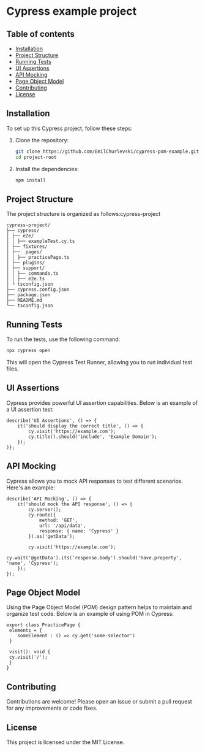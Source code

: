 # Cypress example project

## Table of contents 

- [Installation](#installation)
- [Project Structure](#project-structure)
- [Running Tests](#running-tests)
- [UI Assertions](#ui-assertions)
- [API Mocking](#api-mocking)
- [Page Object Model](#page-object-model)
- [Contributing](#contributing)
- [License](#license)

## Installation

To set up this Cypress project, follow these steps:
1. Clone the repository:
    ```sh
    git clone https://github.com/EmilChurlevski/cypress-pom-example.git
    cd project-root
    ```
2. Install the dependencies:
    ```sh
    npm install
    ```

## Project Structure

The project structure is organized as follows:cypress-project

````
cypress-project/
├── cypress/
│ ├── e2e/
│ │ ├── exampleTest.cy.ts
│ ├── fixtures/
│ ├──  pages/
│ │ ├── practicePage.ts
│ ├── plugins/
│ ├── support/
│ │ ├── commands.ts
│ │ ├── e2e.ts
│ └ tsconfig.json
├── cypress.config.json
├── package.json
├── README.md
└── tsconfig.json
````

## Running Tests

To run the tests, use the following command:

```sh
npx cypress open
```
This will open the Cypress Test Runner, allowing you to run individual test files.

## UI Assertions

Cypress provides powerful UI assertion capabilities. Below is an example of a UI assertion test:

```
describe('UI Assertions', () => {
    it('should display the correct title', () => {
        cy.visit('https://example.com');
        cy.title().should('include', 'Example Domain');
    });
)};
```

## API Mocking

Cypress allows you to mock API responses to test different scenarios. Here's an example:

````
describe('API Mocking', () => {
    it('should mock the API response', () => {
        cy.server();
        cy.route({
            method: 'GET',
            url: '/api/data',
            response: { name: 'Cypress' }
        }).as('getData');

        cy.visit('https://example.com');
        cy.wait('@getData').its('response.body').should('have.property', 'name', 'Cypress');
    });
});
````

## Page Object Model

Using the Page Object Model (POM) design pattern helps to maintain and organize test code. Below is an example of using POM in Cypress:

```
export class PracticePage {
 elements = {
    someElement : () => cy.get('some-selector')
 }
 
 visit(): void {
 cy.visit('/');
 }
}
```

## Contributing

Contributions are welcome! Please open an issue or submit a pull request for any improvements or code fixes.

## License

This project is licensed under the MIT License.
